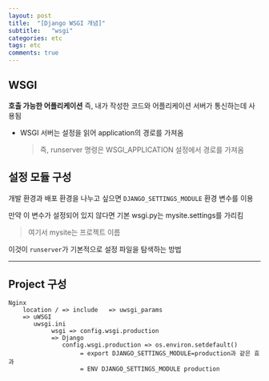 ```yaml
---
layout: post
title:  "[Django WSGI 개념]"
subtitle:   "wsgi"
categories: etc
tags: etc
comments: true
---
```


## WSGI

**호출 가능한 어플리케이션**
즉, 내가 작성한 코드와 어플리케이션 서버가 통신하는데 사용됨

- WSGI 서버는 설정을 읽어 application의 경로를 가져옴

	> 즉, runserver 명령은 WSGI_APPLICATION 설정에서 경로를 가져옴



## 설정 모듈 구성
개발 환경과 배포 환경을 나누고 싶으면 `DJANGO_SETTINGS_MODULE` 환경 변수를 이용

만약 이 변수가 설정되어 있지 않다면 기본 wsgi.py는 mysite.settings를 가리킴
> 여기서 mysite는 프로젝트 이름

이것이 `runserver`가 기본적으로 설정 파일을 탐색하는 방법

----
## Project 구성
```django
Nginx
	location / => include	=> uwsgi_params
	=> uWSGI
	   uwsgi.ini
	   		wsgi => config.wsgi.production
	   		=> Django
	   		   config.wsgi.production => os.environ.setdefault()
	   		   		= export DJANGO_SETTINGS_MODULE=production과 같은 효과
	   		   		= ENV DJANGO_SETTINGS_MODULE production
```
